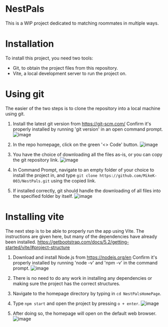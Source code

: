 # NestPals
This is a WIP project dedicated to matching roommates in multiple ways.

# Installation
To install this project, you need two tools:
- Git, to obtain the project files from this repository.
- Vite, a local development server to run the project on.

# Using git
The easier of the two steps is to clone the repository into a local machine using git.
1. Install the latest git version from https://git-scm.com/
Confirm it's properly installed by running 'git version' in an open command prompt.
![image](https://github.com/MikeK-003/NestPals/assets/102551944/54f38d81-4029-4f57-b808-d954e79f3907)

2. In the repo homepage, click on the green '<> Code' button.
![image](https://github.com/MikeK-003/NestPals/assets/102551944/e53ed27e-5a6a-4304-81ef-5ae8a3f19abe)

3. You have the choice of downloading all the files as-is, or you can copy the git repository link.
![image](https://github.com/MikeK-003/NestPals/assets/102551944/8d971172-1927-4588-b742-a3ca8961086e)

4. In Command Prompt, navigate to an empty folder of your choice to install the project in, and type
`git clone https://github.com/MikeK-003/NestPals.git` using the copied link.

6. If installed correctly, git should handle the downloading of all files into the specified folder by itself.
![image](https://github.com/MikeK-003/NestPals/assets/102551944/03802a63-91b4-4a12-abb7-cdb626aead84)

# Installing vite
The next step is to be able to properly run the app using Vite.
The instructions are given here, but many of the dependencies have already been installed.
https://getbootstrap.com/docs/5.2/getting-started/vite/#project-structure

1. Download and install Node.js from https://nodejs.org/en
   Confirm it's properly installed by running 'node -v' and 'npm -v' in the command prompt.
![image](https://github.com/MikeK-003/NestPals/assets/102551944/e8772674-a64a-4cd2-bef6-9c97fa6767ef)

2. There is no need to do any work in installing any dependencies or making sure the project has the correct structures.

3. Navigate to the homepage directory by typing in `cd NestPalsHomePage`.

4. Type `npm start` and open the project by pressing `o + enter`.
![image](https://github.com/MikeK-003/NestPals/assets/102551944/7854e562-a39a-475a-9168-d7100e0f1600)

5. After doing so, the homepage will open on the default web browser.
![image](https://github.com/MikeK-003/NestPals/assets/102551944/3c90e5f6-3550-453d-8caf-e2753e53dfe5)



